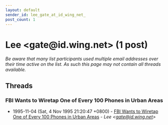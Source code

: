 ```yaml
---
layout: default
sender_id: lee_gate_at_id_wing_net_
post_count: 1
---
```


# Lee <gate<span>@</span>id.wing.net> (1 post)

_Be aware that many list participants used multiple email addresses over their time active on the list. As such this page may not contain all threads available._

## Threads

### FBI Wants to Wiretap One of Every 100 Phones in Urban Areas
+ 1995-11-04 (Sat, 4 Nov 1995 21:20:47 +0800) - [FBI Wants to Wiretap One of Every 100 Phones in Urban Areas](/archive/1995/11/1d7ac2fdfbbe3df0ae2a18199081aa0504dfa765a87049aa8f8bb08669f56a86) - _Lee \<gate@id.wing.net\>_

